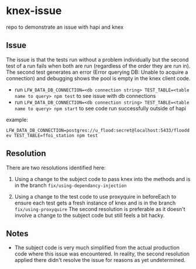 # knex-issue

repo to demonstrate an issue with hapi and knex

## Issue

The issue is that the tests run without a problem individually but the second
test of a run fails when both are run (regardless of the order they are run
in). The second test generates an error (Error querying DB: Unable to acquire a
connection) and debugging shows the pool is empty in the knex client code.

* run `LFW_DATA_DB_CONNECTION=<db connection string> TEST_TABLE=<table name to
  query> npm test` to see issue with db connections
* run `LFW_DATA_DB_CONNECTION=<db connection string> TEST_TABLE=<table name to
  query> npm start` to see code run successfully outside of hapi

example:

`LFW_DATA_DB_CONNECTION=postgres://u_flood:secret@localhost:5433/flooddev
TEST_TABLE=ffoi_station npm test`

## Resolution

There are two resolutions identified here:

1) Using a change to the subject code to pass knex into the methods and is in
the branch `fix/using-dependancy-injection`

1) Using a change to the test code to use proxyquire in beforeEach to ensure
each test gets a fresh instance of knex and is in the branch
`fix/using-proxyquire`
The second resolution is preferable as it doesn't involve a change to the
subject code but still feels a bit hacky.

## Notes

* The subject code is very much simplified from the actual production code
  where this issue was encountered. In reality, the second resolution applied
there didn't resolve the issue for reasons as yet undetermined.
